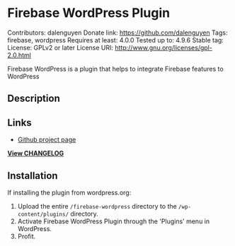 # Firebase WordPress Plugin

Contributors:      dalenguyen
Donate link:       https://github.com/dalenguyen
Tags:              firebase, wordpress
Requires at least: 4.0.0
Tested up to:      4.9.6
Stable tag:
License:           GPLv2 or later
License URI:       http://www.gnu.org/licenses/gpl-2.0.html

Firebase WordPress is a plugin that helps to integrate Firebase features to WordPress

## Description

## Links

* [Github project page](https://github.com/dalenguyen/firebase-wordpress-plugin)

**[View CHANGELOG](https://github.com/dalenguyen/firebase-wordpress-plugin/blob/master/CHANGELOG.md)**

## Installation

If installing the plugin from wordpress.org:

1. Upload the entire `/firebase-wordpress` directory to the `/wp-content/plugins/` directory.
2. Activate Firebase WordPress Plugin through the 'Plugins' menu in WordPress.
3. Profit.
